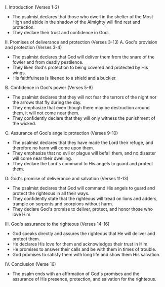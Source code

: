I. Introduction (Verses 1-2)
- The psalmist declares that those who dwell in the shelter of the Most High and abide in the shadow of the Almighty will find rest and protection.
- They declare their trust and confidence in God.

II. Promises of deliverance and protection (Verses 3-13)
A. God's provision and protection (Verses 3-4)
- The psalmist declares that God will deliver them from the snare of the fowler and from deadly pestilence.
- They liken God's protection to being covered and protected by His wings.
- His faithfulness is likened to a shield and a buckler.

B. Confidence in God's power (Verses 5-8)
- The psalmist declares that they will not fear the terrors of the night nor the arrows that fly during the day.
- They emphasize that even though there may be destruction around them, it will not come near them.
- They confidently declare that they will only witness the punishment of the wicked.

C. Assurance of God's angelic protection (Verses 9-10)
- The psalmist declares that they have made the Lord their refuge, and therefore no harm will come upon them.
- They emphasize that no evil or plague will befall them, and no disaster will come near their dwelling.
- They declare the Lord's command to His angels to guard and protect them.

D. God's promise of deliverance and salvation (Verses 11-13)
- The psalmist declares that God will command His angels to guard and protect the righteous in all their ways.
- They confidently state that the righteous will tread on lions and adders, trample on serpents and scorpions without harm.
- They declare God's promise to deliver, protect, and honor those who love Him.

III. God's assurance to the righteous (Verses 14-16)
- God speaks directly and assures the righteous that He will deliver and protect them.
- He declares His love for them and acknowledges their trust in Him.
- He promises to answer their calls and be with them in times of trouble.
- God promises to satisfy them with long life and show them His salvation. 

IV. Conclusion (Verse 16)
- The psalm ends with an affirmation of God's promises and the assurance of His presence, protection, and salvation for the righteous. 